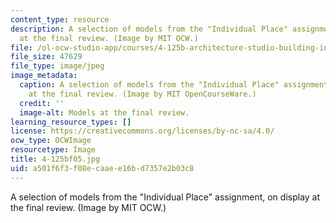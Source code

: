 ```yaml
---
content_type: resource
description: A selection of models from the "Individual Place" assignment, on display
  at the final review. (Image by MIT OCW.)
file: /ol-ocw-studio-app/courses/4-125b-architecture-studio-building-in-landscapes-fall-2005/a501f6f3f08ecaaee16bd7357e2b03c8_4-125bf05.jpg
file_size: 47629
file_type: image/jpeg
image_metadata:
  caption: A selection of models from the "Individual Place" assignment, on display
    at the final review. (Image by MIT OpenCourseWare.)
  credit: ''
  image-alt: Models at the final review.
learning_resource_types: []
license: https://creativecommons.org/licenses/by-nc-sa/4.0/
ocw_type: OCWImage
resourcetype: Image
title: 4-125bf05.jpg
uid: a501f6f3-f08e-caae-e16b-d7357e2b03c8
---
```

A selection of models from the "Individual Place" assignment, on display at the final review. (Image by MIT OCW.)